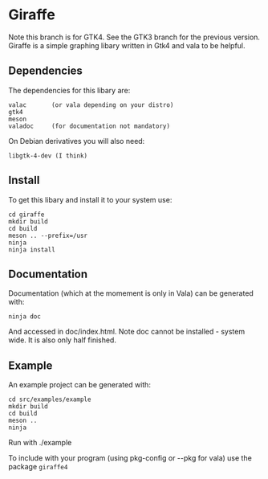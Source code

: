 # Giraffe

Note this branch is for GTK4. See the GTK3 branch for the previous version.
Giraffe is a simple graphing libary written in Gtk4 and vala to be helpful. 

## Dependencies

The dependencies for this libary are:

```
valac       (or vala depending on your distro)
gtk4
meson
valadoc     (for documentation not mandatory)
```

On Debian derivatives you will also need:

```
libgtk-4-dev (I think)
```

## Install

To get this libary and install it to your system use:

```git clone https://gitlab.com/john_t/giraffe.git
cd giraffe
mkdir build
cd build
meson .. --prefix=/usr
ninja
ninja install
```

## Documentation

Documentation (which at the momement is only in Vala) can be generated with:

```
ninja doc
```

And accessed in doc/index.html. Note doc cannot be installed - system wide. It is also only half finished.

## Example

An example project can be generated with:

```
cd src/examples/example
mkdir build
cd build
meson ..
ninja
```

Run with ./example

To include with your program (using pkg-config or --pkg for vala) use the package `giraffe4`
